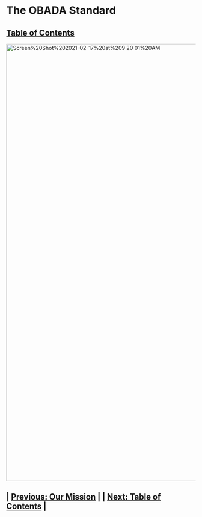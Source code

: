 # The OBADA Standard

## [Table of Contents](tableofcontents)

<img width="1161" alt="Screen%20Shot%202021-02-17%20at%209 20 01%20AM" src="https://user-images.githubusercontent.com/80361607/113332853-bd8e7100-92ef-11eb-9b18-36334f7c2415.png">


## | [Previous: Our Mission](/) |         | [Next: Table of Contents](tableofcontents) |


